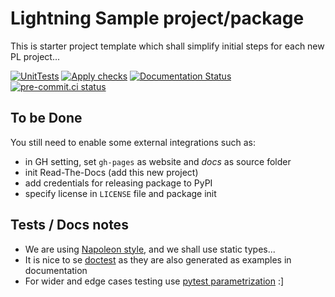 # Lightning Sample project/package

This is starter project template which shall simplify initial steps for each new PL project...

[![UnitTests](https://github.com/Lightning-AI/dev-toolbox/actions/workflows/ci_testing.yml/badge.svg?event=push)](https://github.com/Lightning-AI/dev-toolbox/actions/workflows/ci_testing.yml)
[![Apply checks](https://github.com/Lightning-AI/dev-toolbox/actions/workflows/ci_use-checks.yml/badge.svg?event=push)](https://github.com/Lightning-AI/dev-toolbox/actions/workflows/ci_use-checks.yml)
[![Documentation Status](https://readthedocs.org/projects/pt-dev-toolbox/badge/?version=latest)](https://pt-dev-toolbox.readthedocs.io/en/latest/?badge=latest)
[![pre-commit.ci status](https://results.pre-commit.ci/badge/github/Lightning-AI/dev-toolbox/master.svg?badge_token=mqheL1-cTn-280Vx4cJUdg)](https://results.pre-commit.ci/latest/github/Lightning-AI/dev-toolbox/master?badge_token=mqheL1-cTn-280Vx4cJUdg)

## To be Done

You still need to enable some external integrations such as:

- in GH setting, set `gh-pages` as website and _docs_ as source folder
- init Read-The-Docs (add this new project)
- add credentials for releasing package to PyPI
- specify license in `LICENSE` file and package init

## Tests / Docs notes

- We are using [Napoleon style](https://www.sphinx-doc.org/en/master/usage/extensions/napoleon.html), and we shall use static types...
- It is nice to se [doctest](https://docs.python.org/3/library/doctest.html) as they are also generated as examples in documentation
- For wider and edge cases testing use [pytest parametrization](https://docs.pytest.org/en/stable/parametrize.html) :\]
